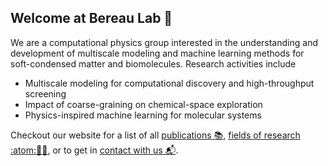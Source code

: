 ## Welcome at Bereau Lab :wave:
We are a computational physics group interested in the understanding and development of multiscale modeling and machine learning methods for soft-condensed matter and biomolecules. Research activities include

- Multiscale modeling for computational discovery and high-throughput screening
- Impact of coarse-graining on chemical-space exploration
- Physics-inspired machine learning for molecular systems

Checkout our website for a list of all [publications :books:](https://tristanbereau.com/papers),
[fields of research :atom::dna::microscope:](https://tristanbereau.com/research_topics), or to get in [contact
with us 📬](https://tristanbereau.com/contact).
